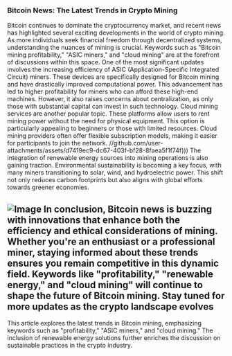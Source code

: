 ### Bitcoin News: The Latest Trends in Crypto Mining
Bitcoin continues to dominate the cryptocurrency market, and recent news has highlighted several exciting developments in the world of crypto mining. As more individuals seek financial freedom through decentralized systems, understanding the nuances of mining is crucial. Keywords such as "Bitcoin mining profitability," "ASIC miners," and "cloud mining" are at the forefront of discussions within this space.
One of the most significant updates involves the increasing efficiency of ASIC (Application-Specific Integrated Circuit) miners. These devices are specifically designed for Bitcoin mining and have drastically improved computational power. This advancement has led to higher profitability for miners who can afford these high-end machines. However, it also raises concerns about centralization, as only those with substantial capital can invest in such technology.
Cloud mining services are another popular topic. These platforms allow users to rent mining power without the need for physical equipment. This option is particularly appealing to beginners or those with limited resources. Cloud mining providers often offer flexible subscription models, making it easier for participants to join the network. 
 //github.com/user-attachments/assets/d7419ec9-dc67-403f-bf28-8faea5f1f74f)))
The integration of renewable energy sources into mining operations is also gaining traction. Environmental sustainability is becoming a key focus, with many miners transitioning to solar, wind, and hydroelectric power. This shift not only reduces carbon footprints but also aligns with global efforts towards greener economies.

![Image](https://github.com/user-attachments/assets/d7419ec9-dc67-403f-bf28-8faea5f1f74f)
In conclusion, Bitcoin news is buzzing with innovations that enhance both the efficiency and ethical considerations of mining. Whether you're an enthusiast or a professional miner, staying informed about these trends ensures you remain competitive in this dynamic field. Keywords like "profitability," "renewable energy," and "cloud mining" will continue to shape the future of Bitcoin mining. Stay tuned for more updates as the crypto landscape evolves
--- 
This article explores the latest trends in Bitcoin mining, emphasizing keywords such as "profitability," "ASIC miners," and "cloud mining." The inclusion of renewable energy solutions further enriches the discussion on sustainable practices in the crypto industry.
